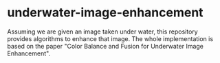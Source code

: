 # underwater-image-enhancement
Assuming we are given an image taken under water, this repository provides algorithms to enhance that image. The whole implementation is based on the paper "Color Balance and Fusion for Underwater Image Enhancement".
